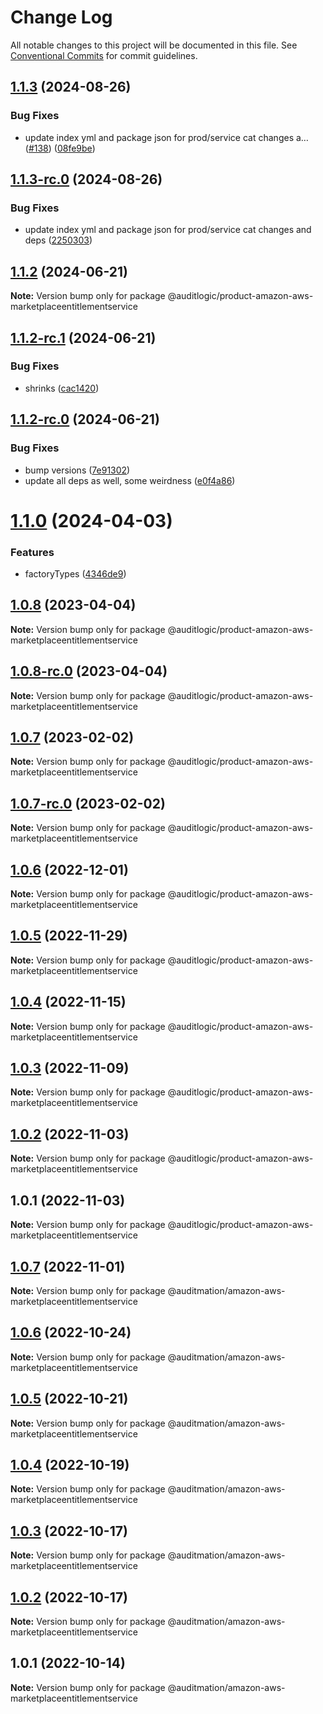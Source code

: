 # Change Log

All notable changes to this project will be documented in this file.
See [Conventional Commits](https://conventionalcommits.org) for commit guidelines.

## [1.1.3](https://github.com/auditlogic/product/compare/@auditlogic/product-amazon-aws-marketplaceentitlementservice@1.1.2...@auditlogic/product-amazon-aws-marketplaceentitlementservice@1.1.3) (2024-08-26)


### Bug Fixes

* update index yml and package json for prod/service cat changes a… ([#138](https://github.com/auditlogic/product/issues/138)) ([08fe9be](https://github.com/auditlogic/product/commit/08fe9beb1c8457462a19bc69caa02e6212d97e1a))





## [1.1.3-rc.0](https://github.com/auditlogic/product/compare/@auditlogic/product-amazon-aws-marketplaceentitlementservice@1.1.2...@auditlogic/product-amazon-aws-marketplaceentitlementservice@1.1.3-rc.0) (2024-08-26)


### Bug Fixes

* update index yml and package json for prod/service cat changes and deps ([2250303](https://github.com/auditlogic/product/commit/225030363a363608240135b7ebed386b28f01e4b))





## [1.1.2](https://github.com/auditlogic/product/compare/@auditlogic/product-amazon-aws-marketplaceentitlementservice@1.1.2-rc.1...@auditlogic/product-amazon-aws-marketplaceentitlementservice@1.1.2) (2024-06-21)

**Note:** Version bump only for package @auditlogic/product-amazon-aws-marketplaceentitlementservice





## [1.1.2-rc.1](https://github.com/auditlogic/product/compare/@auditlogic/product-amazon-aws-marketplaceentitlementservice@1.1.2-rc.0...@auditlogic/product-amazon-aws-marketplaceentitlementservice@1.1.2-rc.1) (2024-06-21)


### Bug Fixes

* shrinks ([cac1420](https://github.com/auditlogic/product/commit/cac14200fefcd8183ab69fe89a47bd3f70f563e9))





## [1.1.2-rc.0](https://github.com/auditlogic/product/compare/@auditlogic/product-amazon-aws-marketplaceentitlementservice@1.1.0...@auditlogic/product-amazon-aws-marketplaceentitlementservice@1.1.2-rc.0) (2024-06-21)


### Bug Fixes

* bump versions ([7e91302](https://github.com/auditlogic/product/commit/7e913023b8b312150ed7762c32fbbe616be71de5))
* update all deps as well, some weirdness ([e0f4a86](https://github.com/auditlogic/product/commit/e0f4a864714e2d3de6bbf3da014d5312fe53be2f))





# [1.1.0](https://github.com/auditlogic/product/compare/@auditlogic/product-amazon-aws-marketplaceentitlementservice@1.0.8...@auditlogic/product-amazon-aws-marketplaceentitlementservice@1.1.0) (2024-04-03)


### Features

* factoryTypes ([4346de9](https://github.com/auditlogic/product/commit/4346de92693aee892fccf725338ffc7b80ab182b))





## [1.0.8](https://github.com/auditlogic/product/compare/@auditlogic/product-amazon-aws-marketplaceentitlementservice@1.0.7...@auditlogic/product-amazon-aws-marketplaceentitlementservice@1.0.8) (2023-04-04)

**Note:** Version bump only for package @auditlogic/product-amazon-aws-marketplaceentitlementservice





## [1.0.8-rc.0](https://github.com/auditlogic/product/compare/@auditlogic/product-amazon-aws-marketplaceentitlementservice@1.0.7...@auditlogic/product-amazon-aws-marketplaceentitlementservice@1.0.8-rc.0) (2023-04-04)

**Note:** Version bump only for package @auditlogic/product-amazon-aws-marketplaceentitlementservice





## [1.0.7](https://github.com/auditlogic/product/compare/@auditlogic/product-amazon-aws-marketplaceentitlementservice@1.0.6...@auditlogic/product-amazon-aws-marketplaceentitlementservice@1.0.7) (2023-02-02)

**Note:** Version bump only for package @auditlogic/product-amazon-aws-marketplaceentitlementservice





## [1.0.7-rc.0](https://github.com/auditlogic/product/compare/@auditlogic/product-amazon-aws-marketplaceentitlementservice@1.0.6...@auditlogic/product-amazon-aws-marketplaceentitlementservice@1.0.7-rc.0) (2023-02-02)

**Note:** Version bump only for package @auditlogic/product-amazon-aws-marketplaceentitlementservice





## [1.0.6](https://github.com/auditlogic/product/compare/@auditlogic/product-amazon-aws-marketplaceentitlementservice@1.0.5...@auditlogic/product-amazon-aws-marketplaceentitlementservice@1.0.6) (2022-12-01)

**Note:** Version bump only for package @auditlogic/product-amazon-aws-marketplaceentitlementservice





## [1.0.5](https://github.com/auditlogic/product/compare/@auditlogic/product-amazon-aws-marketplaceentitlementservice@1.0.4...@auditlogic/product-amazon-aws-marketplaceentitlementservice@1.0.5) (2022-11-29)

**Note:** Version bump only for package @auditlogic/product-amazon-aws-marketplaceentitlementservice





## [1.0.4](https://github.com/auditlogic/product/compare/@auditlogic/product-amazon-aws-marketplaceentitlementservice@1.0.3...@auditlogic/product-amazon-aws-marketplaceentitlementservice@1.0.4) (2022-11-15)

**Note:** Version bump only for package @auditlogic/product-amazon-aws-marketplaceentitlementservice





## [1.0.3](https://github.com/auditlogic/product/compare/@auditlogic/product-amazon-aws-marketplaceentitlementservice@1.0.2...@auditlogic/product-amazon-aws-marketplaceentitlementservice@1.0.3) (2022-11-09)

**Note:** Version bump only for package @auditlogic/product-amazon-aws-marketplaceentitlementservice





## [1.0.2](https://github.com/auditlogic/product/compare/@auditlogic/product-amazon-aws-marketplaceentitlementservice@1.0.1...@auditlogic/product-amazon-aws-marketplaceentitlementservice@1.0.2) (2022-11-03)

**Note:** Version bump only for package @auditlogic/product-amazon-aws-marketplaceentitlementservice





## 1.0.1 (2022-11-03)

**Note:** Version bump only for package @auditlogic/product-amazon-aws-marketplaceentitlementservice





## [1.0.7](https://github.com/auditmation/store-content/compare/@auditmation/amazon-aws-marketplaceentitlementservice@1.0.6...@auditmation/amazon-aws-marketplaceentitlementservice@1.0.7) (2022-11-01)

**Note:** Version bump only for package @auditmation/amazon-aws-marketplaceentitlementservice





## [1.0.6](https://github.com/auditmation/store-content/compare/@auditmation/amazon-aws-marketplaceentitlementservice@1.0.5...@auditmation/amazon-aws-marketplaceentitlementservice@1.0.6) (2022-10-24)

**Note:** Version bump only for package @auditmation/amazon-aws-marketplaceentitlementservice





## [1.0.5](https://github.com/auditmation/store-content/compare/@auditmation/amazon-aws-marketplaceentitlementservice@1.0.4...@auditmation/amazon-aws-marketplaceentitlementservice@1.0.5) (2022-10-21)

**Note:** Version bump only for package @auditmation/amazon-aws-marketplaceentitlementservice





## [1.0.4](https://github.com/auditmation/store-content/compare/@auditmation/amazon-aws-marketplaceentitlementservice@1.0.3...@auditmation/amazon-aws-marketplaceentitlementservice@1.0.4) (2022-10-19)

**Note:** Version bump only for package @auditmation/amazon-aws-marketplaceentitlementservice





## [1.0.3](https://github.com/auditmation/store-content/compare/@auditmation/amazon-aws-marketplaceentitlementservice@1.0.2...@auditmation/amazon-aws-marketplaceentitlementservice@1.0.3) (2022-10-17)

**Note:** Version bump only for package @auditmation/amazon-aws-marketplaceentitlementservice





## [1.0.2](https://github.com/auditmation/store-content/compare/@auditmation/amazon-aws-marketplaceentitlementservice@1.0.1...@auditmation/amazon-aws-marketplaceentitlementservice@1.0.2) (2022-10-17)

**Note:** Version bump only for package @auditmation/amazon-aws-marketplaceentitlementservice





## 1.0.1 (2022-10-14)

**Note:** Version bump only for package @auditmation/amazon-aws-marketplaceentitlementservice
